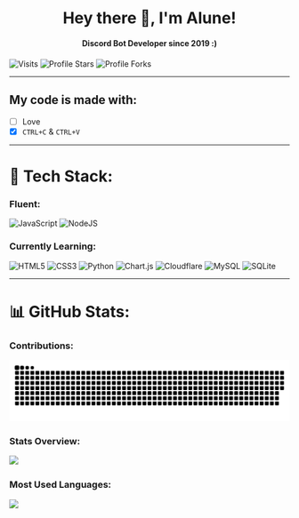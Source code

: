 <h1 align="center">Hey there 👋, I'm Alune!</h1>
<h4 align="center">Discord Bot Developer since 2019 :)</h4>

<img src="https://komarev.com/ghpvc/?username=Lunahax&label=Profile%20Views&color=5600ff&style=flat&label=Profile visits" alt="Visits" align="center"></a>
<img src="https://img.shields.io/badge/dynamic/json?&label=Total%20Stars&color=5600ff&style=flat&style=for-the-badge&query=%24.stars&url=https://api.github-star-counter.workers.dev/user/Lunahax" alt="Profile Stars" align="center"></a>
<img src="https://img.shields.io/badge/dynamic/json?&label=Total%20Forks&color=5600ff&style=flat&style=for-the-badge&query=%24.forks&url=https://api.github-star-counter.workers.dev/user/Lunahax" alt="Profile Forks" align="center"></a>

--- 

## My code is made with:
- [ ] Love
- [x] `CTRL+C` & `CTRL+V`

---

# 🔧 Tech Stack:

### Fluent: 
![JavaScript](https://img.shields.io/badge/javascript-%23323330.svg?style=for-the-badge&logo=javascript&logoColor=%23F7DF1E)
![NodeJS](https://img.shields.io/badge/node.js-6DA55F?style=for-the-badge&logo=node.js&logoColor=white)

### Currently Learning:
![HTML5](https://img.shields.io/badge/html5-%23E34F26.svg?style=for-the-badge&logo=html5&logoColor=white)
![CSS3](https://img.shields.io/badge/css3-%231572B6.svg?style=for-the-badge&logo=css3&logoColor=white)
![Python](https://img.shields.io/badge/python-3670A0?style=for-the-badge&logo=python&logoColor=ffdd54)
![Chart.js](https://img.shields.io/badge/chart.js-F5788D.svg?style=for-the-badge&logo=chart.js&logoColor=white)
![Cloudflare](https://img.shields.io/badge/Cloudflare-F38020?style=for-the-badge&logo=Cloudflare&logoColor=white)
![MySQL](https://img.shields.io/badge/mysql-%2300f.svg?style=for-the-badge&logo=mysql&logoColor=white)
![SQLite](https://img.shields.io/badge/sqlite-%2307405e.svg?style=for-the-badge&logo=sqlite&logoColor=white)

---

# 📊 GitHub Stats:

### Contributions:
![Snake animation](https://github.com/Lunahax/Lunahax/blob/output/github-contribution-grid-snake.svg)

### Stats Overview:
![](https://github-readme-stats.vercel.app/api?username=Lunahax&theme=radical&hide_border=false&include_all_commits=true&count_private=true)<br/>

### Most Used Languages:
![](https://github-readme-stats.vercel.app/api/top-langs/?username=Lunahax&theme=radical&hide_border=false&include_all_commits=true&count_private=true&layout=compact)
